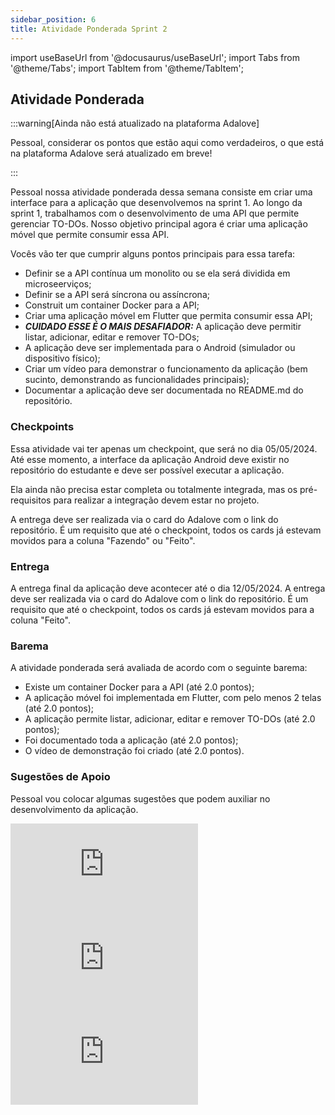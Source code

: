 ```yaml
---
sidebar_position: 6
title: Atividade Ponderada Sprint 2
---
```


import useBaseUrl from '@docusaurus/useBaseUrl';
import Tabs from '@theme/Tabs';
import TabItem from '@theme/TabItem';

## Atividade Ponderada

:::warning[Ainda não está atualizado na plataforma Adalove]

Pessoal, considerar os pontos que estão aqui como verdadeiros, o que está na plataforma Adalove será atualizado em breve!

:::

Pessoal nossa atividade ponderada dessa semana consiste em criar uma interface para a aplicação que desenvolvemos na sprint 1. Ao longo da sprint 1, trabalhamos com o desenvolvimento de uma API que permite gerenciar TO-DOs. Nosso objetivo principal agora é criar uma aplicação móvel que permite consumir essa API.

Vocês vão ter que cumprir alguns pontos principais para essa tarefa:
- Definir se a API contínua um monolito ou se ela será dividida em microseerviços;
- Definir se a API será síncrona ou assíncrona;
- Construit um container Docker para a API;
- Criar uma aplicação móvel em Flutter que permita consumir essa API;
- ***CUIDADO ESSE É O MAIS DESAFIADOR:*** A aplicação deve permitir listar, adicionar, editar e remover TO-DOs;
- A aplicação deve ser implementada para o Android (simulador ou dispositivo físico);
- Criar um vídeo para demonstrar o funcionamento da aplicação (bem sucinto, demonstrando as funcionalidades principais);
- Documentar a aplicação deve ser documentada no README.md do repositório.

### Checkpoints

Essa atividade vai ter apenas um checkpoint, que será no dia 05/05/2024. Até esse momento, a interface da aplicação Android deve existir no repositório do estudante e deve ser possível executar a aplicação.

Ela ainda não precisa estar completa ou totalmente integrada, mas os pré-requisitos para realizar a integração devem estar no projeto.

A entrega deve ser realizada via o card do Adalove com o link do repositório. É um requisito que até o checkpoint, todos os cards já estevam movidos para a coluna "Fazendo" ou "Feito".

### Entrega

A entrega final da aplicação deve acontecer até o dia 12/05/2024. A entrega deve ser realizada via o card do Adalove com o link do repositório. É um requisito que até o checkpoint, todos os cards já estevam movidos para a coluna "Feito".

### Barema

A atividade ponderada será avaliada de acordo com o seguinte barema:
- Existe um container Docker para a API (até 2.0 pontos);
- A aplicação móvel foi implementada em Flutter, com pelo menos 2 telas (até 2.0 pontos);
- A aplicação permite listar, adicionar, editar e remover TO-DOs (até 2.0 pontos);
- Foi documentado toda a aplicação (até 2.0 pontos);
- O vídeo de demonstração foi criado (até 2.0 pontos).

### Sugestões de Apoio

Pessoal vou colocar algumas sugestões que podem auxiliar no desenvolvimento da aplicação.

<iframe style={{
            display: 'block',
            margin: 'auto',
            width: '100%',
            height: '50vh',
            marginBotton: '16px',
        }} src="https://www.youtube.com/embed/GyTHcUZFNLU?si=HUL9vYQcOCcU0f2l" title="YouTube video player" frameborder="0" allow="accelerometer; autoplay; clipboard-write; encrypted-media; gyroscope; picture-in-picture; web-share" referrerpolicy="strict-origin-when-cross-origin" allowfullscreen></iframe>

<iframe style={{
            display: 'block',
            marginRight: 'auto',
            marginLeft: 'auto',
            width: '100%',
            height: '50vh',
            marginBotton: '16px',
        }} src="https://www.youtube.com/embed/SPojE9pwy6A?si=Rvff6BqhSJ1MHI0M" title="YouTube video player" frameborder="0" allow="accelerometer; autoplay; clipboard-write; encrypted-media; gyroscope; picture-in-picture; web-share" referrerpolicy="strict-origin-when-cross-origin" allowfullscreen></iframe>

<iframe style={{
            display: 'block',
            margin: 'auto',
            width: '100%',
            height: '50vh',
            marginBotton: '16px'
        }} src="https://www.youtube.com/embed/6aehTIdBnyQ?si=wA9gT9asA1Gfeqab" title="YouTube video player" frameborder="0" allow="accelerometer; autoplay; clipboard-write; encrypted-media; gyroscope; picture-in-picture; web-share" referrerpolicy="strict-origin-when-cross-origin" allowfullscreen></iframe>


